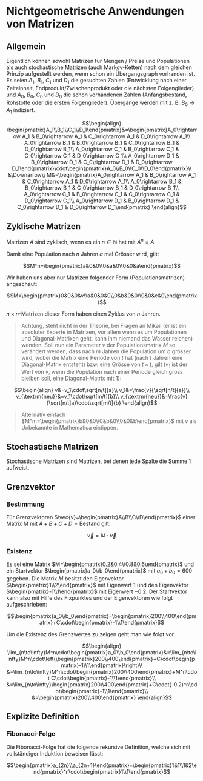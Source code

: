 # Nichtgeometrische Anwendungen von Matrizen

## Allgemein

Eigentlich können sowohl Matrizen für Mengen / Preise und Populationen als auch stochastische Matrizen (auch Markov-Ketten) nach dem gleichen Prinzip aufgestellt werden, wenn schon ein Übergangsgraph vorhanden ist. Es seien $A_1$, $B_1$, $C_1$ und $D_1$ die gesuchten Zahlen (Entwicklung nach einer Zeiteinheit, Endprodukt/Zwischenprodukt oder die nächsten Folgenglieder) und $A_0$, $B_0$, $C_0$ und $D_0$ die schon vorhandenen Zahlen (Anfangsbestand, Rohstoffe oder die ersten Folgenglieder). Übergänge werden mit z. B. $B_0\rightarrow A_1$ indiziert.

$$\begin{align}
	\begin{pmatrix}A_1\\B_1\\C_1\\D_1\end{pmatrix}&=\begin{pmatrix}A_0\rightarrow A_1 & B_0\rightarrow A_1 & C_0\rightarrow A_1 & D_0\rightarrow A_1\\  A_0\rightarrow B_1 & B_0\rightarrow B_1 & C_0\rightarrow B_1 & D_0\rightarrow B_1\\  A_0\rightarrow C_1 & B_0\rightarrow C_1 & C_0\rightarrow C_1 & D_0\rightarrow C_1\\  A_0\rightarrow D_1 & B_0\rightarrow D_1 & C_0\rightarrow D_1 & D_0\rightarrow D_1\end{pmatrix}\cdot\begin{pmatrix}A_0\\B_0\\C_0\\D_0\end{pmatrix}\\
	&\Downarrow\\
	M&=\begin{pmatrix}A_0\rightarrow A_1 & B_0\rightarrow A_1 & C_0\rightarrow A_1 & D_0\rightarrow A_1\\  A_0\rightarrow B_1 & B_0\rightarrow B_1 & C_0\rightarrow B_1 & D_0\rightarrow B_1\\  A_0\rightarrow C_1 & B_0\rightarrow C_1 & C_0\rightarrow C_1 & D_0\rightarrow C_1\\  A_0\rightarrow D_1 & B_0\rightarrow D_1 & C_0\rightarrow D_1 & D_0\rightarrow D_1\end{pmatrix}
\end{align}$$

## Zyklische Matrizen

Matrizen $A$ sind zyklisch, wenn es ein $n\in\mathbb{N}$ hat mit $A^n=A$

Damit eine Population nach $n$ Jahren $a$ mal Grösser wird, gilt:

$$M^n=\begin{pmatrix}a&0&0\\0&a&0\\0&0&a\end{pmatrix}$$ 

Wir haben uns aber nur Matrizen folgender Form (Populationsmatrizen) angeschaut:

$$M=\begin{pmatrix}0&0&0&v\\a&0&0&0\\0&b&0&0\\0&0&c&0\end{pmatrix}$$

$n\times n$-Matrizen dieser Form haben einen Zyklus von $n$ Jahren.

> Achtung, steht nicht in der Theorie, bei Fragen an Mikail (er ist ein absoluter Experte in Matrixen, vor allem wenn es um Populationen und Diagonal-Matrixen geht, kann ihm niemand das Wasser reichen) wenden.
> Soll nun ein Parameter $v$ der Populationsmatrix $M$ so verändert werden, dass nach $m$ Jahren die Population um $b$ grösser wird, wobei die Matrix eine Periode von $t$ hat (nach $t$ Jahren eine Diagonal-Matrix entsteht) bzw. eine Grösse von $t\times t$, gilt ($v_1$ ist der Wert von $v$, wenn die Population nach einer Periode gleich gross bleiben soll, eine Diagonal-Matrix mit 1):
>
$$\begin{align}
	v&=v_1\cdot\sqrt[n/t]{a}\\
	v_1&=\frac{v}{\sqrt[n/t]{a}}\\
	v_{\textrm{neu}}&=v_1\cdot\sqrt[m/t]{b}\\
	v_{\textrm{neu}}&=\frac{v}{\sqrt[n/t]a}\cdot\sqrt[m/t]{b}
\end{align}$$
> 
> Alternativ einfach $M^m=\begin{pmatrix}b&0&0\\0&b&0\\0&0&b\end{pmatrix}$ mit $v$ als Unbekannte in Mathematica eintippen.

## Stochastische Matrizen

Stochastische Matrizen sind Matrizen, bei denen jede Spalte die Summe 1 aufweist.

## Grenzvektor

### Bestimmung

Für Grenzvektoren $\vec{v}=\begin{pmatrix}A\\B\\C\\D\end{pmatrix}$ einer Matrix $M$ mit $A+B+C+D=\textrm{Bestand}$ gilt:

$$\vec{v}=M\cdot\vec{v}$$

### Existenz

Es sei eine Matrix $M=\begin{pmatrix}0.2&0.4\\0.8&0.6\end{pmatrix}$ und ein Startvektor $\begin{pmatrix}a_0\\b_0\end{pmatrix}$ mit $a_0+b_0=600$ gegeben. Die Matrix $M$ besitzt den Eigenvektor $\begin{pmatrix}1\\2\end{pmatrix}$ mit Eigenwert $1$ und den Eigenvektor $\begin{pmatrix}-1\\1\end{pmatrix}$ mit Eigenwert $-0.2$. Der Startvektor kann also mit Hilfe des Fixpunktes und der Eigenvektoren wie folgt aufgeschrieben:

$$\begin{pmatrix}a_0\\b_0\end{pmatrix}=\begin{pmatrix}200\\400\end{pmatrix}+C\cdot\begin{pmatrix}-1\\1\end{pmatrix}$$

Um die Existenz des Grenzwertes zu zeigen geht man wie folgt vor:

$$\begin{align}
	\lim_{n\to\infty}M^n\cdot\begin{pmatrix}a_0\\b_0\end{pmatrix}&=\lim_{n\to\infty}M^n\cdot\left(\begin{pmatrix}200\\400\end{pmatrix}+C\cdot\begin{pmatrix}-1\\1\end{pmatrix}\right)\\
	&=\lim_{n\to\infty}M^n\cdot\begin{pmatrix}200\\400\end{pmatrix}+M^n\cdot C\cdot\begin{pmatrix}-1\\1\end{pmatrix}\\
	&=\lim_{n\to\infty}\begin{pmatrix}200\\400\end{pmatrix}+C\cdot(-0.2)^n\cdot\begin{pmatrix}-1\\1\end{pmatrix}\\
	&=\begin{pmatrix}200\\400\end{pmatrix}
\end{align}$$

## Explizite Definition

### Fibonacci-Folge

Die Fibonacci-Folge hat die folgende rekursive Definition, welche sich mit vollständiger Induktion beweisen lässt:

$$\begin{pmatrix}a_{2n}\\a_{2n+1}\end{pmatrix}=\begin{pmatrix}1&1\\1&2\end{pmatrix}^n\cdot\begin{pmatrix}1\\1\end{pmatrix}$$



